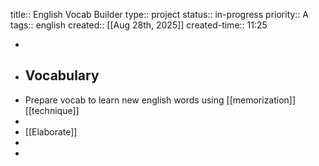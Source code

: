 title:: English Vocab Builder
type:: project
status:: in-progress
priority:: A
tags:: english
created:: [[Aug 28th, 2025]]
created-time:: 11:25

-
- ## Vocabulary
- Prepare vocab to learn new english words using [[memorization]] [[technique]]
-
- [[Elaborate]]
-
-